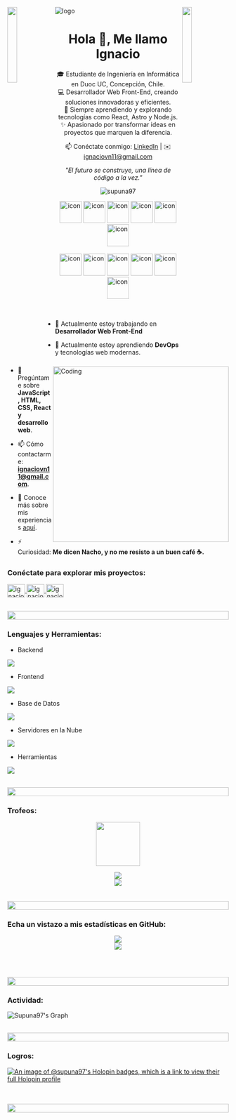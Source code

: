 ![logo](https://raw.githubusercontent.com/supuna97/supuna97/main/supun-new.png)
<img align="left" src="https://user-images.githubusercontent.com/65187002/144930161-2f783401-8d27-4fdf-a2f7-cc0ba32f1f1f.gif" width="21%" style="display:inline;">
<img align="right" src="https://user-images.githubusercontent.com/65187002/144930161-2f783401-8d27-4fdf-a2f7-cc0ba32f1f1f.gif" width="21%" style="display:inline;">

<h1 align="center">Hola 👋, Me llamo Ignacio</h1>
<p align="center">
  🎓 Estudiante de Ingeniería en Informática en Duoc UC, Concepción, Chile. <br>
  💻 Desarrollador Web Front-End, creando soluciones innovadoras y eficientes. <br>
  🌱 Siempre aprendiendo y explorando tecnologías como React, Astro y Node.js. <br>
  ✨ Apasionado por transformar ideas en proyectos que marquen la diferencia.
</p>

<p align="center">
  📫 Conéctate conmigo: <a href="https://linkedin.com/in/ignacio-valeria" target="_blank">LinkedIn</a> | ✉️ <a href="mailto:ignaciovn11@gmail.com">ignaciovn11@gmail.com</a>
</p>
<p align="center">
  <em>"El futuro se construye, una línea de código a la vez."</em>
</p>

<p align="center"> 
  <img src="https://komarev.com/ghpvc/?username=supuna97&label=Profile%20views&color=0e75b6&style=flat" alt="supuna97" /> 
</p>

<div align="center">
  <img src="https://techstack-generator.vercel.app/java-icon.svg" alt="icon" width="50" height="50" />
  <img src="https://techstack-generator.vercel.app/python-icon.svg" alt="icon" width="50" height="50" />
  <img src="https://techstack-generator.vercel.app/ts-icon.svg" alt="icon" width="50" height="50" />
  <img src="https://techstack-generator.vercel.app/js-icon.svg" alt="icon" width="50" height="50" />
  <img src="https://techstack-generator.vercel.app/react-icon.svg" alt="icon" width="50" height="50" />
  <img src="https://techstack-generator.vercel.app/mysql-icon.svg" alt="icon" width="50" height="50" />
</div>

<br>

<div align="center">
  <img src="https://techstack-generator.vercel.app/docker-icon.svg" alt="icon" width="50" height="50" />
  <img src="https://techstack-generator.vercel.app/aws-icon.svg" alt="icon" width="50" height="50" />
  <img src="https://techstack-generator.vercel.app/github-icon.svg" alt="icon" width="50" height="50" />
  <img src="https://techstack-generator.vercel.app/prettier-icon.svg" alt="icon" width="50" height="50" />
  <img src="https://techstack-generator.vercel.app/restapi-icon.svg" alt="icon" width="50" height="50" />
  <img src="https://techstack-generator.vercel.app/graphql-icon.svg" alt="icon" width="50" height="50" />
</div>

<img align="right" alt="Coding" width="400" src="https://user-images.githubusercontent.com/74038190/229223263-cf2e4b07-2615-4f87-9c38-e37600f8381a.gif">
<br><br>

- 🔭 Actualmente estoy trabajando en <strong>Desarrollador Web Front-End</strong>

- 🌱 Actualmente estoy aprendiendo <strong>DevOps</strong> y tecnologías web modernas.

- 💬 Pregúntame sobre <strong>JavaScript, HTML, CSS, React y desarrollo web</strong>.

- 📫 Cómo contactarme: <a href="mailto:ignaciovn11@gmail.com"><strong>ignaciovn11@gmail.com</strong></a>.

- 📄 Conoce más sobre mis experiencias <a href="#">aquí</a>.

- ⚡ Curiosidad: <strong>Me dicen Nacho, y no me resisto a un buen café ☕.</strong>

<h3 align="left">Conéctate para explorar mis proyectos:</h3>
<p align="left">
  <a href="https://linkedin.com/in/ignacio-valeria" target="blank">
    <img align="center" src="https://raw.githubusercontent.com/rahuldkjain/github-profile-readme-generator/master/src/images/icons/Social/linked-in-alt.svg" alt="ignacio-valeria" height="30" width="40" />
  </a>
  <a href="https://fb.com/ignacio.valeria" target="blank">
    <img align="center" src="https://raw.githubusercontent.com/rahuldkjain/github-profile-readme-generator/master/src/images/icons/Social/facebook.svg" alt="ignacio-valeria" height="30" width="40" />
  </a>
  <a href="https://instagram.com/ignacio_valeria" target="blank">
    <img align="center" src="https://raw.githubusercontent.com/rahuldkjain/github-profile-readme-generator/master/src/images/icons/Social/instagram.svg" alt="ignacio_valeria" height="30" width="40" />
  </a>
</p>
<br>

<img src="https://i.imgur.com/dBaSKWF.gif" height="20" width="100%">

<h3 align="left">Lenguajes y Herramientas:</h3>

- Backend
<p align="left">
  <a href="https://skillicons.dev">
    <img src="https://skillicons.dev/icons?i=php,laravel,java,nodejs,py,spring,flask,fastapi,express,nestjs" />
  </a>
</p>

- Frontend
<p align="left">
  <a href="https://skillicons.dev">
    <img src="https://skillicons.dev/icons?i=ts,js,react,nextjs,redux,tailwind,materialui" />
  </a>
</p>

- Base de Datos
<p align="left">
  <a href="https://skillicons.dev">
    <img src="https://skillicons.dev/icons?i=mongodb,mysql,postgresql" />
  </a>
</p>

- Servidores en la Nube
<p align="left">
  <a href="https://skillicons.dev">
    <img src="https://skillicons.dev/icons?i=azure,aws,gcp,firebase,cloudflare" />
  </a>
</p>

- Herramientas
<p align="left">
  <a href="https://skillicons.dev">
    <img src="https://skillicons.dev/icons?i=git,github,docker,figma,xd,idea,vscode,postman,linux" />
  </a>
</p>

<br/>

<img src="https://i.imgur.com/dBaSKWF.gif" height="20" width="100%">

<h3 align="left">Trofeos:</h3>

<p align="center">
  <img src="https://media.tenor.com/0ENB5HuTH0gAAAAi/trophy-beker.gif" width="100px" height="100px">
</p>

<div align="center">
  <img src="https://github-profile-trophy.vercel.app/?username=supuna97&theme=matrix&no-bg=true&no-frame=true&row=1&column=4&title=MultiLanguage,Commits,PullRequest,Reviews">
</div>

<div align="center">
  <img src="https://github-profile-trophy.vercel.app/?username=supuna97&theme=matrix&no-bg=true&no-frame=true&row=1&column=4&title=Repositories,Organizations,Stars,Followers">
</div>
<br><br>

<img src="https://i.imgur.com/dBaSKWF.gif" height="20" width="100%">

<h3 align="left">Echa un vistazo a mis estadísticas en GitHub:</h3>
<div align="center">
  <img src="https://github-readme-stats.vercel.app/api?username=supuna97&theme=midnight-purple&show_icons=true&show=reviews,prs_merged,prs_merged_percentage&hide=contribs,issues" />
  <br>
  <img src="https://streak-stats.demolab.com/?user=supuna97&theme=midnight-purple" />
</div>

<br><br>

<img src="https://i.imgur.com/dBaSKWF.gif" height="20" width="100%">

<h3 align="left">Actividad:</h3>

![Supuna97's Graph](https://github-readme-activity-graph.vercel.app/graph?username=supuna97&custom_title=Supun's%20GitHub%20Activity%20Graph&bg_color=0D1117&color=7F3FBF&line=7F3FBF&point=7F3FBF&area_color=FFFFFF&title_color=FFFFFF&area=true)
<br><br>

<img src="https://i.imgur.com/dBaSKWF.gif" height="20" width="100%">

<h3 align="left">Logros:</h3>

[![An image of @supuna97's Holopin badges, which is a link to view their full Holopin profile](https://holopin.me/supuna97)](https://holopin.io/@supuna97)
<br><br><br>

<img src="https://i.imgur.com/dBaSKWF.gif" height="20" width="100%">
